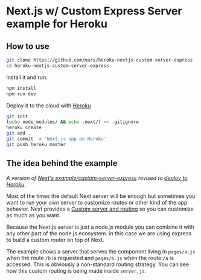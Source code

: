 
# Next.js w/ Custom Express Server example for Heroku

## How to use

```bash
git clone https://github.com/mars/heroku-nextjs-custom-server-express
cd heroku-nextjs-custom-server-express
```

Install it and run:

```bash
npm install
npm run dev
```

Deploy it to the cloud with [Heroku](https://www.heroku.com)

```bash
git init
(echo node_modules/ && echo .next/) >> .gitignore
heroku create
git add .
git commit -m 'Next.js app on Heroku'
git push heroku master
```

## The idea behind the example

*A version of [Next's example/custom-server-express](https://github.com/zeit/next.js/tree/master/examples/custom-server-express) revised to [deploy to Heroku](https://github.com/mars/heroku-nextjs).*

Most of the times the default Next server will be enough but sometimes you want to run your own server to customize routes or other kind of the app behavior. Next provides a [Custom server and routing](https://github.com/zeit/next.js#custom-server-and-routing) so you can customize as much as you want.

Because the Next.js server is just a node.js module you can combine it with any other part of the node.js ecosystem. in this case we are using express to build a custom router on top of Next.

The example shows a server that serves the component living in `pages/a.js` when the route `/b` is requested and `pages/b.js` when the route `/a` is accessed. This is obviously a non-standard routing strategy. You can see how this custom routing is being made inside `server.js`.
